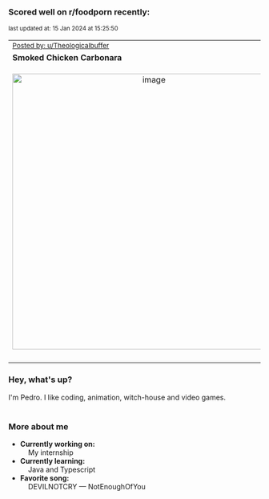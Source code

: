### Scored well on r/foodporn recently:

<p align="left"><sub>last updated at: 15 Jan 2024 at 15:25:50</sub></p>

|   |
| --- |
| <sub>[Posted by: u/Theologicalbuffer][source]</sub> |
| **Smoked Chicken Carbonara** | 
|<p align="center"> <img alt="image" src="https://i.redd.it/lki8xnfzf8cc1.jpeg" width="550" /> </p>|
|   |

### Hey, what's up?

I'm Pedro. I like coding, animation, witch-house and video games.<br><br>

### More about me
- **Currently working on:**  
&nbsp;&nbsp;&nbsp;&nbsp;My internship
- **Currently learning:**  
&nbsp;&nbsp;&nbsp;&nbsp;Java and Typescript
- **Favorite song:**  
&nbsp;&nbsp;&nbsp;&nbsp;DEVILNOTCRY — NotEnoughOfYou<br><br>

  



  
  
  
[linkedin]: https://linkedin.com/in/pedro-h-r-gomes-8a487b14a/
[gmail]: mailto:pilique11@gmail.com
[source]: https://reddit.com/r/FoodPorn/comments/195rjb6/smoked_chicken_carbonara/
[redditAPI]: https://www.reddit.com/dev/api/